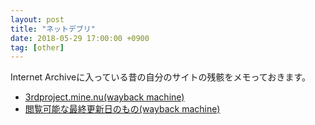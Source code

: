 ```yaml
---
layout: post
title: "ネットデブリ"
date: 2018-05-29 17:00:00 +0900
tag: [other]
---
```


Internet Archiveに入っている昔の自分のサイトの残骸をメモっておきます。  

* [3rdproject.mine.nu(wayback machine)](https://web.archive.org/web/*/3rdproject.mine.nu)  
* [閲覧可能な最終更新日のもの(wayback machine)](https://web.archive.org/web/20130812021024/http://3rdproject.mine.nu/)  
